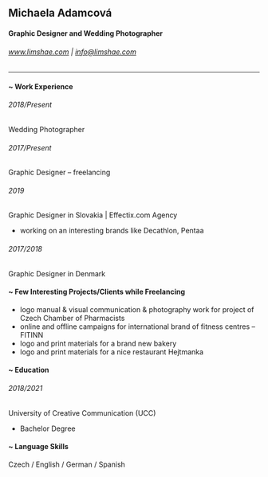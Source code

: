 ## Michaela Adamcová
#### Graphic Designer and Wedding Photographer
###### www.limshae.com | info@limshae.com

----

#### ~ Work Experience

###### 2018/Present
Wedding Photographer

###### 2017/Present
Graphic Designer – freelancing

###### 2019
Graphic Designer in Slovakia | Effectix.com Agency
- working on an interesting brands like Decathlon, Pentaa

###### 2017/2018
Graphic Designer in Denmark

#### ~ Few Interesting Projects/Clients while Freelancing
- logo manual & visual communication & photography work for project of Czech Chamber of Pharmacists
- online and offline campaigns for international brand of fitness centres – FITINN
- logo and print materials for a brand new bakery
- logo and print materials for a nice restaurant Hejtmanka

#### ~ Education
###### 2018/2021
University of Creative Communication (UCC)
- Bachelor Degree

#### ~ Language Skills
Czech / English / German / Spanish
